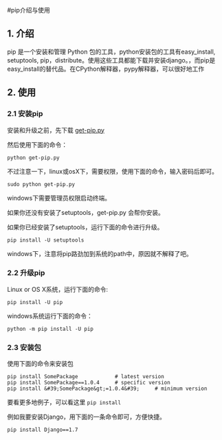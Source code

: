 #pip介绍与使用

## 1. 介绍

pip 是一个安装和管理 Python 包的工具，python安装包的工具有easy\_install, setuptools, pip，distribute。使用这些工具都能下载并安装django。，而pip是easy\_install的替代品。在CPython解释器，pypy解释器，可以很好地工作

## 2. 使用

### 2.1 安装pip

安装和升级之前，先下载 [get-pip.py](https://bootstrap.pypa.io/get-pip.py)
  
然后使用下面的命令：

```
python get-pip.py
```


不过注意一下，linux或osX下，需要权限，使用下面的命令，输入密码后即可。

```
sudo python get-pip.py 
```


windows下需要管理员权限启动终端。
  
如果你还没有安装了setuptools，get-pip.py 会帮你安装。
  
如果你已经安装了setuptools，运行下面的命令进行升级。

```
pip install -U setuptools
```


windows下，注意将pip路劲加到系统的path中，原因就不解释了吧。

### 2.2 升级pip

Linux or OS X系统，运行下面的命令:

```
pip install -U pip
```


windows系统运行下面的命令：

```
python -m pip install -U pip
```


### 2.3 安装包 

使用下面的命令来安装包

```
pip install SomePackage            # latest version
pip install SomePackage==1.0.4     # specific version
pip install &#39;SomePackage&gt;=1.0.4&#39;     # minimum version
```


要看更多地例子，可以看这里 `pip install`

例如我要安装Django，用下面的一条命令即可，方便快捷。

```
pip install Django==1.7
```




